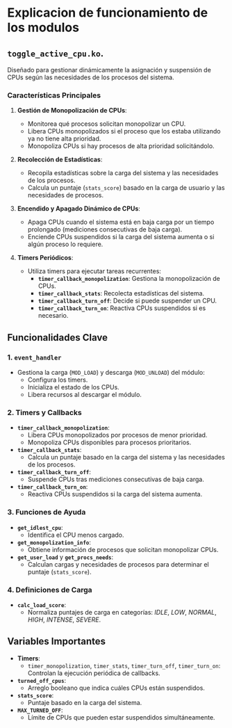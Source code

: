 
# Explicacion de funcionamiento de los modulos

## `toggle_active_cpu.ko`.

Diseñado para gestionar dinámicamente la asignación y suspensión de CPUs según las necesidades de los procesos del sistema.

### Características Principales

1. **Gestión de Monopolización de CPUs**:
   - Monitorea qué procesos solicitan monopolizar un CPU.
   - Libera CPUs monopolizados si el proceso que los estaba utilizando ya no tiene alta prioridad.
   - Monopoliza CPUs si hay procesos de alta prioridad solicitándolo.

2. **Recolección de Estadísticas**:
   - Recopila estadísticas sobre la carga del sistema y las necesidades de los procesos.
   - Calcula un puntaje (`stats_score`) basado en la carga de usuario y las necesidades de procesos.

3. **Encendido y Apagado Dinámico de CPUs**:
   - Apaga CPUs cuando el sistema está en baja carga por un tiempo prolongado (mediciones consecutivas de baja carga).
   - Enciende CPUs suspendidos si la carga del sistema aumenta o si algún proceso lo requiere.

4. **Timers Periódicos**:
   - Utiliza timers para ejecutar tareas recurrentes:
     - **`timer_callback_monopolization`**: Gestiona la monopolización de CPUs.
     - **`timer_callback_stats`**: Recolecta estadísticas del sistema.
     - **`timer_callback_turn_off`**: Decide si puede suspender un CPU.
     - **`timer_callback_turn_on`**: Reactiva CPUs suspendidos si es necesario.

 ## Funcionalidades Clave

### 1. **`event_handler`**
   - Gestiona la carga (`MOD_LOAD`) y descarga (`MOD_UNLOAD`) del módulo:
     - Configura los timers.
     - Inicializa el estado de los CPUs.
     - Libera recursos al descargar el módulo.

### 2. **Timers y Callbacks**
   - **`timer_callback_monopolization`**:
     - Libera CPUs monopolizados por procesos de menor prioridad.
     - Monopoliza CPUs disponibles para procesos prioritarios.
   - **`timer_callback_stats`**:
     - Calcula un puntaje basado en la carga del sistema y las necesidades de los procesos.
   - **`timer_callback_turn_off`**:
     - Suspende CPUs tras mediciones consecutivas de baja carga.
   - **`timer_callback_turn_on`**:
     - Reactiva CPUs suspendidos si la carga del sistema aumenta.

### 3. **Funciones de Ayuda**
   - **`get_idlest_cpu`**:
     - Identifica el CPU menos cargado.
   - **`get_monopolization_info`**:
     - Obtiene información de procesos que solicitan monopolizar CPUs.
   - **`get_user_load`** y **`get_procs_needs`**:
     - Calculan cargas y necesidades de procesos para determinar el puntaje (`stats_score`).

### 4. **Definiciones de Carga**
   - **`calc_load_score`**:
     - Normaliza puntajes de carga en categorías: *IDLE*, *LOW*, *NORMAL*, *HIGH*, *INTENSE*, *SEVERE*.

## Variables Importantes

- **Timers**:
  - `timer_monopolization`, `timer_stats`, `timer_turn_off`, `timer_turn_on`: Controlan la ejecución periódica de callbacks.
- **`turned_off_cpus`**:
  - Arreglo booleano que indica cuáles CPUs están suspendidos.
- **`stats_score`**:
  - Puntaje basado en la carga del sistema.
- **`MAX_TURNED_OFF`**:
  - Límite de CPUs que pueden estar suspendidos simultáneamente.
